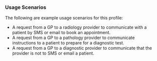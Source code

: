 ### Usage Scenarios
The following are example usage scenarios for this profile:
* A request from a GP to a radiology provider to communicate with a patient by SMS or email to book an appointment.
* A request from a GP to a pathology provider to communicate instructions to a patient to prepare for a diagnostic test.
* A request from a GP to a diagnostic provider to communicate that the provider is not to SMS or email a patient.
